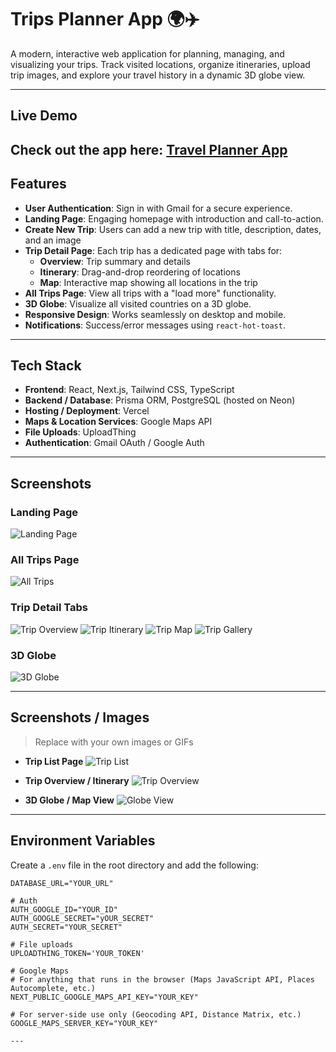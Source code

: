 # Trips Planner App 🌍✈️

A modern, interactive web application for planning, managing, and visualizing your trips. Track visited locations, organize itineraries, upload trip images, and explore your travel history in a dynamic 3D globe view.

---

## Live Demo

## Check out the app here: [Travel Planner App](https://your-app-link.com)

## Features

- **User Authentication**: Sign in with Gmail for a secure experience.
- **Landing Page**: Engaging homepage with introduction and call-to-action.
- **Create New Trip**: Users can add a new trip with title, description, dates, and an image
- **Trip Detail Page**: Each trip has a dedicated page with tabs for:
  - **Overview**: Trip summary and details
  - **Itinerary**: Drag-and-drop reordering of locations
  - **Map**: Interactive map showing all locations in the trip
- **All Trips Page**: View all trips with a "load more" functionality.
- **3D Globe**: Visualize all visited countries on a 3D globe.
- **Responsive Design**: Works seamlessly on desktop and mobile.
- **Notifications**: Success/error messages using `react-hot-toast`.

---

## Tech Stack

- **Frontend**: React, Next.js, Tailwind CSS, TypeScript
- **Backend / Database**: Prisma ORM, PostgreSQL (hosted on Neon)
- **Hosting / Deployment**: Vercel
- **Maps & Location Services**: Google Maps API
- **File Uploads**: UploadThing
- **Authentication**: Gmail OAuth / Google Auth

---

## Screenshots

### Landing Page

![Landing Page](path-to-landing-page.png)

### All Trips Page

![All Trips](path-to-all-trips-page.png)

### Trip Detail Tabs

![Trip Overview](path-to-trip-overview.png)
![Trip Itinerary](path-to-trip-itinerary.png)
![Trip Map](path-to-trip-map.png)
![Trip Gallery](path-to-trip-gallery.png)

### 3D Globe

![3D Globe](path-to-3d-globe.png)

---

## Screenshots / Images

> Replace with your own images or GIFs

- **Trip List Page**
  ![Trip List](./images/trip-list.png)

- **Trip Overview / Itinerary**
  ![Trip Overview](./images/trip-overview.png)

- **3D Globe / Map View**
  ![Globe View](./images/globe-view.png)

---

## Environment Variables

Create a `.env` file in the root directory and add the following:

```env
DATABASE_URL="YOUR_URL"

# Auth
AUTH_GOOGLE_ID="YOUR_ID"
AUTH_GOOGLE_SECRET="yOUR_SECRET"
AUTH_SECRET="YOUR_SECRET"

# File uploads
UPLOADTHING_TOKEN='YOUR_TOKEN'

# Google Maps
# For anything that runs in the browser (Maps JavaScript API, Places Autocomplete, etc.)
NEXT_PUBLIC_GOOGLE_MAPS_API_KEY="YOUR_KEY"

# For server-side use only (Geocoding API, Distance Matrix, etc.)
GOOGLE_MAPS_SERVER_KEY="YOUR_KEY"

---
```
